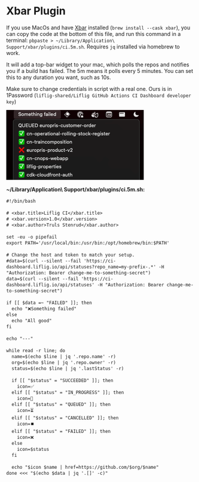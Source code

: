 # Xbar Plugin

If you use MacOs and have [Xbar](https://xbarapp.com/) installed (`brew install --cask xbar`),
you can copy the code at the bottom of this file, and run this command in a
terminal: `pbpaste > ~/Library/Application\ Support/xbar/plugins/ci.5m.sh`.
Requires `jq` installed via homebrew to work.

It will add a top-bar widget to your mac, which polls the repos and notifies you if a build has failed. The 5m means it
polls every 5 minutes. You can set this to any duration you want, such as 10s.

Make sure to change credentials in script with a real one. Ours is in 1Password (`liflig-shared/Liflig GitHub Actions CI Dashboard developer key`)

![Xbar preview](xbar-preview.png)


**~/Library/Application\ Support/xbar/plugins/ci.5m.sh:**
```shell
#!/bin/bash

# <xbar.title>Liflig CI</xbar.title>
# <xbar.version>1.0</xbar.version>
# <xbar.author>Truls Stenrud</xbar.author>

set -eu -o pipefail
export PATH='/usr/local/bin:/usr/bin:/opt/homebrew/bin:$PATH'

# Change the host and token to match your setup.
#data=$(curl --silent --fail 'https://ci-dashboard.liflig.io/api/statuses?repo_name=my-prefix-.*' -H "Authorization: Bearer change-me-to-something-secret")
data=$(curl --silent --fail 'https://ci-dashboard.liflig.io/api/statuses' -H "Authorization: Bearer change-me-to-something-secret")

if [[ $data =~ "FAILED" ]]; then
  echo "❌Something failed"
else
  echo "All good"
fi

echo "---"

while read -r line; do
  name=$(echo $line | jq '.repo.name' -r)
  org=$(echo $line | jq '.repo.owner' -r)
  status=$(echo $line | jq '.lastStatus' -r)

  if [[ "$status" = "SUCCEEDED" ]]; then
    icon=✅
  elif [[ "$status" = "IN_PROGRESS" ]]; then
    icon=🔄
  elif [[ "$status" = "QUEUED" ]]; then
    icon=⏳
  elif [[ "$status" = "CANCELLED" ]]; then
    icon=⏹️
  elif [[ "$status" = "FAILED" ]]; then
    icon=❌
  else
    icon=$status
  fi

  echo "$icon $name | href=https://github.com/$org/$name"
done <<< "$(echo $data | jq '.[]' -c)"


```

